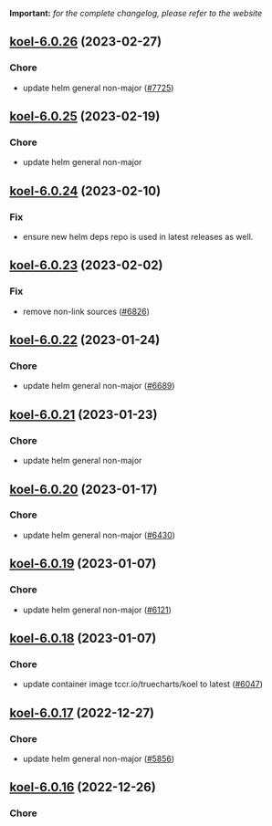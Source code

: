 **Important:**
*for the complete changelog, please refer to the website*




## [koel-6.0.26](https://github.com/truecharts/charts/compare/koel-6.0.25...koel-6.0.26) (2023-02-27)

### Chore

- update helm general non-major ([#7725](https://github.com/truecharts/charts/issues/7725))
  
  


## [koel-6.0.25](https://github.com/truecharts/charts/compare/koel-6.0.24...koel-6.0.25) (2023-02-19)

### Chore

- update helm general non-major
  
  


## [koel-6.0.24](https://github.com/truecharts/charts/compare/koel-6.0.23...koel-6.0.24) (2023-02-10)

### Fix

- ensure new helm deps repo is used in latest releases as well.
  
  


## [koel-6.0.23](https://github.com/truecharts/charts/compare/koel-6.0.22...koel-6.0.23) (2023-02-02)

### Fix

- remove non-link sources ([#6826](https://github.com/truecharts/charts/issues/6826))
  
  


## [koel-6.0.22](https://github.com/truecharts/charts/compare/koel-6.0.21...koel-6.0.22) (2023-01-24)

### Chore

- update helm general non-major ([#6689](https://github.com/truecharts/charts/issues/6689))
  
  


## [koel-6.0.21](https://github.com/truecharts/charts/compare/koel-6.0.20...koel-6.0.21) (2023-01-23)

### Chore

- update helm general non-major
  
  


## [koel-6.0.20](https://github.com/truecharts/charts/compare/koel-6.0.19...koel-6.0.20) (2023-01-17)

### Chore

- update helm general non-major ([#6430](https://github.com/truecharts/charts/issues/6430))
  
  


## [koel-6.0.19](https://github.com/truecharts/charts/compare/koel-6.0.18...koel-6.0.19) (2023-01-07)

### Chore

- update helm general non-major ([#6121](https://github.com/truecharts/charts/issues/6121))
  
  


## [koel-6.0.18](https://github.com/truecharts/charts/compare/koel-6.0.17...koel-6.0.18) (2023-01-07)

### Chore

- update container image tccr.io/truecharts/koel to latest ([#6047](https://github.com/truecharts/charts/issues/6047))
  
  


## [koel-6.0.17](https://github.com/truecharts/charts/compare/koel-6.0.16...koel-6.0.17) (2022-12-27)

### Chore

- update helm general non-major ([#5856](https://github.com/truecharts/charts/issues/5856))
  
  


## [koel-6.0.16](https://github.com/truecharts/charts/compare/koel-6.0.15...koel-6.0.16) (2022-12-26)

### Chore

